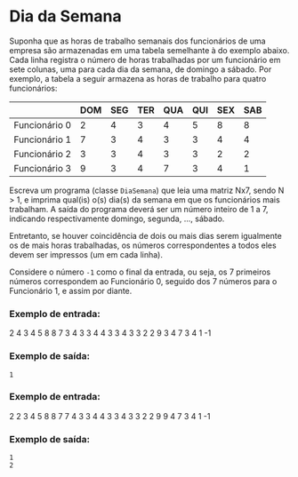 # Dia da Semana

Suponha que as horas de trabalho semanais dos funcionários de uma empresa são armazenadas em uma tabela semelhante à do exemplo abaixo. Cada linha registra o número de horas trabalhadas por um funcionário em sete colunas, uma para cada dia da semana, de domingo a sábado. Por exemplo, a tabela a seguir armazena as horas de trabalho para quatro funcionários:

|              | DOM | SEG | TER | QUA | QUI | SEX | SAB |
|--------------|-----|-----|-----|-----|-----|-----|-----|
| Funcionário 0 |  2  |  4  |  3  |  4  |  5  |  8  |  8  |
| Funcionário 1 |  7  |  3  |  4  |  3  |  3  |  4  |  4  |
| Funcionário 2 |  3  |  3  |  4  |  3  |  3  |  2  |  2  |
| Funcionário 3 |  9  |  3  |  4  |  7  |  3  |  4  |  1  |

Escreva um programa (classe `DiaSemana`) que leia uma matriz Nx7, sendo N > 1, e imprima qual(is) o(s) dia(s) da semana em que os funcionários mais trabalham. A saída do programa deverá ser um número inteiro de 1 a 7, indicando respectivamente domingo, segunda, ..., sábado.

Entretanto, se houver coincidência de dois ou mais dias serem igualmente os de mais horas trabalhadas, os números correspondentes a todos eles devem ser impressos (um em cada linha).

Considere o número `-1` como o final da entrada, ou seja, os 7 primeiros números correspondem ao Funcionário 0, seguido dos 7 números para o Funcionário 1, e assim por diante.

### Exemplo de entrada:
2 4 3 4 5 8 8 7 3 4 3 3 4 4 3 3 4 3 3 2 2 9 3 4 7 3 4 1 -1

### Exemplo de saída:
````
1
````

### Exemplo de entrada:
2 2 3 4 5 8 8 7 7 4 3 3 4 4 3 3 4 3 3 2 2 9 9 4 7 3 4 1 -1

### Exemplo de saída:
````
1
2
````
